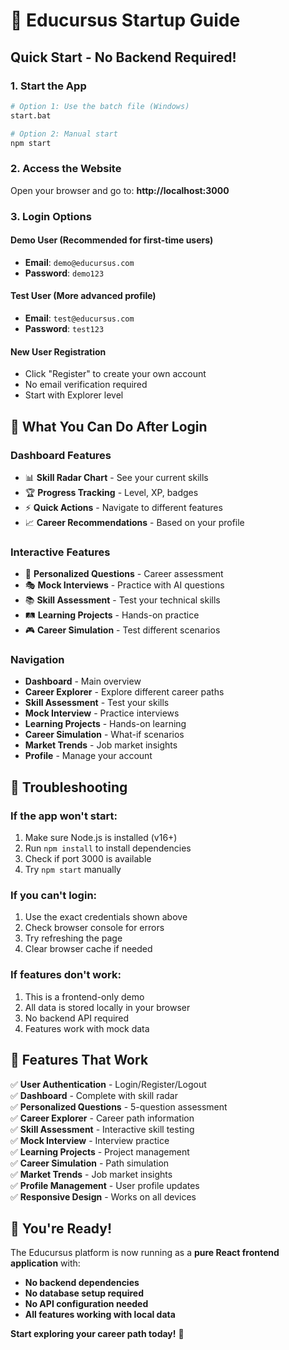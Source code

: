 # 🚀 **Educursus Startup Guide**

## **Quick Start - No Backend Required!**

### **1. Start the App**
```bash
# Option 1: Use the batch file (Windows)
start.bat

# Option 2: Manual start
npm start
```

### **2. Access the Website**
Open your browser and go to: **http://localhost:3000**

### **3. Login Options**

#### **Demo User (Recommended for first-time users)**
- **Email**: `demo@educursus.com`
- **Password**: `demo123`

#### **Test User (More advanced profile)**
- **Email**: `test@educursus.com`
- **Password**: `test123`

#### **New User Registration**
- Click "Register" to create your own account
- No email verification required
- Start with Explorer level

## **🎯 What You Can Do After Login**

### **Dashboard Features**
- 📊 **Skill Radar Chart** - See your current skills
- 🏆 **Progress Tracking** - Level, XP, badges
- ⚡ **Quick Actions** - Navigate to different features
- 📈 **Career Recommendations** - Based on your profile

### **Interactive Features**
- 🧠 **Personalized Questions** - Career assessment
- 🎭 **Mock Interviews** - Practice with AI questions
- 📚 **Skill Assessment** - Test your technical skills
- 🛤️ **Learning Projects** - Hands-on practice
- 🎮 **Career Simulation** - Test different scenarios

### **Navigation**
- **Dashboard** - Main overview
- **Career Explorer** - Explore different career paths
- **Skill Assessment** - Test your skills
- **Mock Interview** - Practice interviews
- **Learning Projects** - Hands-on learning
- **Career Simulation** - What-if scenarios
- **Market Trends** - Job market insights
- **Profile** - Manage your account

## **🔧 Troubleshooting**

### **If the app won't start:**
1. Make sure Node.js is installed (v16+)
2. Run `npm install` to install dependencies
3. Check if port 3000 is available
4. Try `npm start` manually

### **If you can't login:**
1. Use the exact credentials shown above
2. Check browser console for errors
3. Try refreshing the page
4. Clear browser cache if needed

### **If features don't work:**
1. This is a frontend-only demo
2. All data is stored locally in your browser
3. No backend API required
4. Features work with mock data

## **🌟 Features That Work**

✅ **User Authentication** - Login/Register/Logout  
✅ **Dashboard** - Complete with skill radar  
✅ **Personalized Questions** - 5-question assessment  
✅ **Career Explorer** - Career path information  
✅ **Skill Assessment** - Interactive skill testing  
✅ **Mock Interview** - Interview practice  
✅ **Learning Projects** - Project management  
✅ **Career Simulation** - Path simulation  
✅ **Market Trends** - Job market insights  
✅ **Profile Management** - User profile updates  
✅ **Responsive Design** - Works on all devices  

## **🎉 You're Ready!**

The Educursus platform is now running as a **pure React frontend application** with:
- **No backend dependencies**
- **No database setup required**
- **No API configuration needed**
- **All features working with local data**

**Start exploring your career path today!** 🚀
